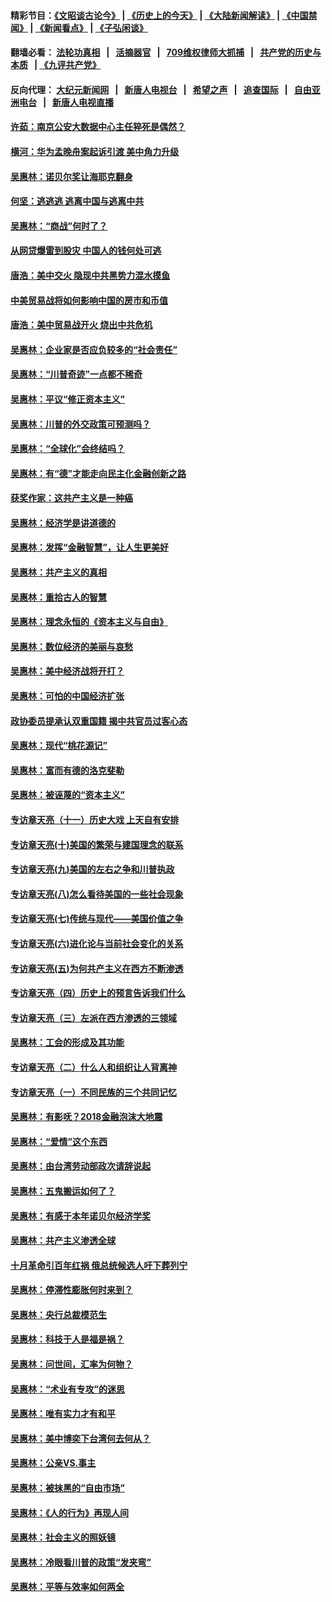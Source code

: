#### 精彩节目：[《文昭谈古论今》](http://134.209.198.168/wenzhao) | [《历史上的今天》](http://134.209.198.168/today-in-history) | [《大陆新闻解读》](http://134.209.198.168/ntdtv-comedy) | [《中国禁闻》](http://134.209.198.168/ntdtv-news) | [《新闻看点》](http://134.209.198.168/news-insight) | [《子弘闲谈》](http://134.209.198.168/zihongxiantan/) 

  #### 翻墙必看： [法轮功真相](http://134.209.198.168:10000/videos/truth.html) &nbsp;&nbsp;|&nbsp;&nbsp; [活摘器官](http://134.209.198.168:10000/videos/res/Organs/) &nbsp;&nbsp;|&nbsp;&nbsp; [709维权律师大抓捕](http://134.209.198.168:10000/videos/709/) &nbsp;&nbsp;|&nbsp;&nbsp; [共产党的历史与本质](http://134.209.198.168:10000/videos/jiuping/) &nbsp;&nbsp;| [《九评共产党》](http://134.209.198.168:10000/videos/jiuping/) 

#### 反向代理： [大纪元新闻网](http://134.209.198.168:10080/) &nbsp;&nbsp;|&nbsp;&nbsp; [新唐人电视台](http://134.209.198.168:8000/) &nbsp;&nbsp;|&nbsp;&nbsp; [希望之声](http://134.209.198.168:8200/) &nbsp;&nbsp;|&nbsp;&nbsp; [追查国际](http://134.209.198.168:10010/) &nbsp;&nbsp;|&nbsp;&nbsp; [自由亚洲电台](http://134.209.198.168:9800/) &nbsp;&nbsp;|&nbsp;&nbsp; [新唐人电视直播](http://134.209.198.168/) 

#### [许茹：南京公安大数据中心主任猝死是偶然？](../pages/nsc423/n11064744.md?t=03211536) 

#### [横河：华为孟晚舟案起诉引渡 美中角力升级](../pages/nsc423/n11027230.md?t=03211536) 

#### [吴惠林：诺贝尔奖让海耶克翻身](../pages/nsc423/n10890049.md?t=03211536) 

#### [何坚：逃逃逃 逃离中国与逃离中共](../pages/nsc423/n10592891.md?t=03211536) 

#### [吴惠林：“商战”何时了？](../pages/nsc423/n10573558.md?t=03211536) 

#### [从网贷爆雷到股灾 中国人的钱何处可逃](../pages/nsc423/n10572800.md?t=03211536) 

#### [唐浩：美中交火 隐现中共黑势力混水摸鱼](../pages/nsc423/n10544040.md?t=03211536) 

#### [中美贸易战将如何影响中国的房市和币值](../pages/nsc423/n10543697.md?t=03211536) 

#### [唐浩：美中贸易战开火 烧出中共危机](../pages/nsc423/n10540126.md?t=03211536) 

#### [吴惠林：企业家是否应负较多的“社会责任”](../pages/nsc423/n10535022.md?t=03211536) 

#### [吴惠林：“川普奇迹”一点都不稀奇](../pages/nsc423/n10512808.md?t=03211536) 

#### [吴惠林：平议“修正资本主义”](../pages/nsc423/n10495724.md?t=03211536) 

#### [吴惠林：川普的外交政策可预测吗？](../pages/nsc423/n10462387.md?t=03211536) 

#### [吴惠林：“全球化”会终结吗？](../pages/nsc423/n10452838.md?t=03211536) 

#### [吴惠林：有“德”才能走向民主化金融创新之路](../pages/nsc423/n10432292.md?t=03211536) 

#### [获奖作家：这共产主义是一种癌](../pages/nsc423/n10431541.md?t=03211536) 

#### [吴惠林：经济学是讲道德的](../pages/nsc423/n10398014.md?t=03211536) 

#### [吴惠林：发挥“金融智慧”，让人生更美好](../pages/nsc423/n10375019.md?t=03211536) 

#### [吴惠林：共产主义的真相](../pages/nsc423/n10351394.md?t=03211536) 

#### [吴惠林：重拾古人的智慧](../pages/nsc423/n10337691.md?t=03211536) 

#### [吴惠林：理念永恒的《资本主义与自由》](../pages/nsc423/n10316274.md?t=03211536) 

#### [吴惠林：数位经济的美丽与哀愁](../pages/nsc423/n10292946.md?t=03211536) 

#### [吴惠林：美中经济战将开打？](../pages/nsc423/n10258825.md?t=03211536) 

#### [吴惠林：可怕的中国经济扩张](../pages/nsc423/n10219147.md?t=03211536) 

#### [政协委员提承认双重国籍 揭中共官员过客心态](../pages/nsc423/n10208809.md?t=03211536) 

#### [吴惠林：现代“桃花源记”](../pages/nsc423/n10185234.md?t=03211536) 

#### [吴惠林：富而有德的洛克斐勒](../pages/nsc423/n10142264.md?t=03211536) 

#### [吴惠林：被诬蔑的“资本主义”](../pages/nsc423/n10124816.md?t=03211536) 

#### [专访章天亮（十一）历史大戏 上天自有安排](../pages/nsc423/n10094905.md?t=03211536) 

#### [专访章天亮(十)美国的繁荣与建国理念的联系](../pages/nsc423/n10094899.md?t=03211536) 

#### [专访章天亮(九)美国的左右之争和川普执政](../pages/nsc423/n10094889.md?t=03211536) 

#### [专访章天亮(八)怎么看待美国的一些社会现象](../pages/nsc423/n10094857.md?t=03211536) 

#### [专访章天亮(七)传统与现代——美国价值之争](../pages/nsc423/n10093140.md?t=03211536) 

#### [专访章天亮(六)进化论与当前社会变化的关系](../pages/nsc423/n10092036.md?t=03211536) 

#### [专访章天亮(五)为何共产主义在西方不断渗透](../pages/nsc423/n10083620.md?t=03211536) 

#### [专访章天亮（四）历史上的预言告诉我们什么](../pages/nsc423/n10083606.md?t=03211536) 

#### [专访章天亮（三）左派在西方渗透的三领域](../pages/nsc423/n10081115.md?t=03211536) 

#### [吴惠林：工会的形成及其功能](../pages/nsc423/n10080633.md?t=03211536) 

#### [专访章天亮（二）什么人和组织让人背离神](../pages/nsc423/n10076637.md?t=03211536) 

#### [专访章天亮（一）不同民族的三个共同记忆](../pages/nsc423/n10074188.md?t=03211536) 

#### [吴惠林：有影呒？2018金融泡沫大地震](../pages/nsc423/n10040534.md?t=03211536) 

#### [吴惠林：“爱情”这个东西](../pages/nsc423/n10019423.md?t=03211536) 

#### [吴惠林：由台湾劳动部政次请辞说起](../pages/nsc423/n9979679.md?t=03211536) 

#### [吴惠林：五鬼搬运如何了？](../pages/nsc423/n9925338.md?t=03211536) 

#### [吴惠林：有感于本年诺贝尔经济学奖](../pages/nsc423/n9871883.md?t=03211536) 

#### [吴惠林：共产主义渗透全球](../pages/nsc423/n9812748.md?t=03211536) 

#### [十月革命引百年红祸 俄总统候选人吁下葬列宁](../pages/nsc423/n9810182.md?t=03211536) 

#### [吴惠林：停滞性膨胀何时来到？](../pages/nsc423/n9764136.md?t=03211536) 

#### [吴惠林：央行总裁模范生](../pages/nsc423/n9728134.md?t=03211536) 

#### [吴惠林：科技于人是福是祸？](../pages/nsc423/n9672982.md?t=03211536) 

#### [吴惠林：问世间，汇率为何物？](../pages/nsc423/n9621788.md?t=03211536) 

#### [吴惠林：“术业有专攻”的迷思](../pages/nsc423/n9580363.md?t=03211536) 

#### [吴惠林：唯有实力才有和平](../pages/nsc423/n9529599.md?t=03211536) 

#### [吴惠林：美中博奕下台湾何去何从？](../pages/nsc423/n9483598.md?t=03211536) 

#### [吴惠林：公亲VS.事主](../pages/nsc423/n9425637.md?t=03211536) 

#### [吴惠林：被抹黑的“自由市场”](../pages/nsc423/n9351545.md?t=03211536) 

#### [吴惠林：《人的行为》再现人间](../pages/nsc423/n9296339.md?t=03211536) 

#### [吴惠林：社会主义的照妖镜](../pages/nsc423/n9243460.md?t=03211536) 

#### [吴惠林：冷眼看川普的政策“发夹弯”](../pages/nsc423/n9120684.md?t=03211536) 

#### [吴惠林：平等与效率如何两全](../pages/nsc423/n9075430.md?t=03211536) 

